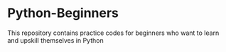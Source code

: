 # Python-Beginners
This repository contains practice codes for beginners who want to learn and upskill themselves in Python
